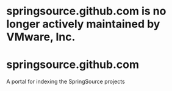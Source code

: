 # springsource.github.com is no longer actively maintained by VMware, Inc.

springsource.github.com
=======================

A portal for indexing the SpringSource projects
